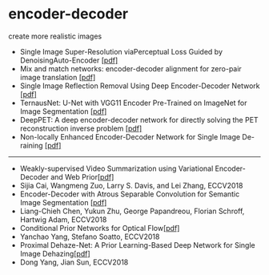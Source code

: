 # encoder-decoder
create more realistic images

- Single Image Super-Resolution viaPerceptual Loss Guided by DenoisingAuto-Encoder [[pdf]](https://drive.google.com/file/d/1hRUPDB8JQeL41ZuG53PcHvXKvQY4ZLOs/view?usp=sharing)
- Mix and match networks: encoder-decoder alignment for zero-pair image translation [[pdf]](http://openaccess.thecvf.com/content_cvpr_2018/papers/Wang_Mix_and_Match_CVPR_2018_paper)
- Single Image Reflection Removal Using Deep Encoder-Decoder Network [[pdf]](https://arxiv.org/pdf/1802.00094)
- TernausNet: U-Net with VGG11 Encoder Pre-Trained on ImageNet for Image Segmentation [[pdf]](https://arxiv.org/pdf/1801.05746)
- DeepPET: A deep encoder-decoder network for directly solving the PET reconstruction inverse problem [[pdf]](https://arxiv.org/abs/1804.07851)
- Non-locally Enhanced Encoder-Decoder Network for Single Image De-raining [[pdf]](https://arxiv.org/pdf/1808.01491)

------
- Weakly-supervised Video Summarization using Variational Encoder-Decoder and Web Prior[[pdf]](http://openaccess.thecvf.com/content_ECCV_2018/papers/Sijia_Cai_Weakly-supervised_Video_Summarization_ECCV_2018_paper.pdf)
 - Sijia Cai, Wangmeng Zuo, Larry S. Davis, and Lei Zhang, ECCV2018
- Encoder-Decoder with Atrous Separable Convolution for Semantic Image Segmentation [[pdf]](http://openaccess.thecvf.com/content_ECCV_2018/papers/Liang-Chieh_Chen_Encoder-Decoder_with_Atrous_ECCV_2018_paper.pdf)
 - Liang-Chieh Chen, Yukun Zhu, George Papandreou, Florian Schroff, Hartwig Adam, ECCV2018
- Conditional Prior Networks for Optical Flow[[pdf]](http://openaccess.thecvf.com/content_ECCV_2018/papers/Yanchao_Yang_Conditional_Prior_Networks_ECCV_2018_paper.pdf)
 - Yanchao Yang, Stefano Soatto, ECCV2018
- Proximal Dehaze-Net: A Prior Learning-Based Deep Network for Single Image Dehazing[[pdf]](http://openaccess.thecvf.com/content_ECCV_2018/papers/Dong_Yang_Proximal_Dehaze-Net_A_ECCV_2018_paper.pdf)
 - Dong Yang, Jian Sun, ECCV2018
